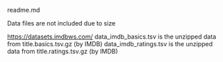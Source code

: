 readme.md

Data files are not included due to size

https://datasets.imdbws.com/ 
data_imdb_basics.tsv is the unzipped data from title.basics.tsv.gz (by IMDB)
data_imdb_ratings.tsv is the unzipped data from title.ratings.tsv.gz (by IMDB)
